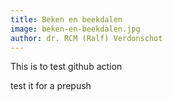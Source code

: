 ```yaml
---
title: Beken en beekdalen
image: beken-en-beekdalen.jpg
author: dr. RCM (Ralf) Verdonschot
---
```


This is to test github action


test it for a prepush
